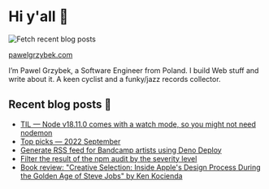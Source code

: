 # Hi y'all 👋

![Fetch recent blog posts](https://github.com/pawelgrzybek/pawelgrzybek/workflows/Fetch%20recent%20blog%20posts/badge.svg)

[pawelgrzybek.com](https://pawelgrzybek.com)

I’m Pawel Grzybek, a Software Engineer from Poland. I build Web stuff and write about it. A keen cyclist and a funky/jazz records collector.

## Recent blog posts 📝

<!-- FEED-START -->
- [TIL — Node v18.11.0 comes with a watch mode, so you might not need nodemon](https://pawelgrzybek.com/til-node-v18-11-0-comes-with-a-watch-mode-so-you-might-not-need-nodemon/)
- [Top picks — 2022 September](https://pawelgrzybek.com/top-picks-2022-september/)
- [Generate RSS feed for Bandcamp artists using Deno Deploy](https://pawelgrzybek.com/generate-rss-feed-for-bandcamp-artists-using-deno-deploy/)
- [Filter the result of the npm audit by the severity level](https://pawelgrzybek.com/filter-the-result-of-the-npm-audit-by-the-severity-level/)
- [Book review: "Creative Selection: Inside Apple's Design Process During the Golden Age of Steve Jobs" by Ken Kocienda](https://pawelgrzybek.com/book-review-creative-selection-inside-apples-design-process-during-the-golden-age-of-steve-jobs-by-ken-kocienda/)
<!-- FEED-END -->